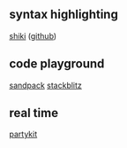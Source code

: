 ## syntax highlighting
[shiki](https://shiki.matsu.io/) ([github](https://github.com/shikijs/shiki))

## code playground
[sandpack](https://www.joshwcomeau.com/react/next-level-playground/)
[stackblitz](https://stackblitz.com/)

## real time
[partykit](https://github.com/partykit/partykit)

